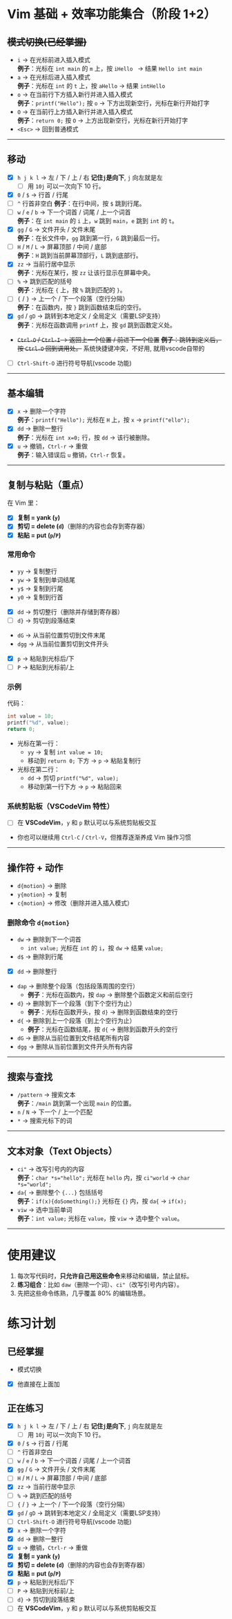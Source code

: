 # Vim 基础 + 效率功能集合（阶段 1+2）

## ~~模式切换(已经掌握)~~ 
- `i` → 在光标前进入插入模式  
  **例子**：光标在 `int main` 的 `m` 上，按 `iHello ` → 结果 `Hello int main`  
- `a` → 在光标后进入插入模式  
  **例子**：光标在 `int` 的 `t` 上，按 `aHello` → 结果 `intHello`  
- `o` → 在当前行下方插入新行并进入插入模式  
  **例子**：`printf("Hello");` 按 `o` → 下方出现新空行，光标在新行开始打字  
- `O` → 在当前行上方插入新行并进入插入模式  
  **例子**：`return 0;` 按 `O` → 上方出现新空行，光标在新行开始打字  
- `<Esc>` → 回到普通模式  

---

## 移动
- [x] `h j k l` → 左 / 下 / 上 / 右 **记住`j`是向下**, `j` 向左就是左
	- [ ] 用 `10j` 可以一次向下 10 行。  
- [x] `0` / `$` → 行首 / 行尾  
- [ ]  `^` 行首非空白
  **例子**：在行中间，按 `$` 跳到行尾。  
- [ ] `w` / `e` / `b` → 下一个词首 / 词尾 / 上一个词首  
  **例子**：在 `int main` 的 `i` 上，`w` 跳到 `main`，`e` 跳到 `int` 的 `t`。  
- [x] `gg` / `G` → 文件开头 / 文件末尾  
  **例子**：在长文件中，`gg` 跳到第一行，`G` 跳到最后一行。  
- [ ] `H` / `M` / `L` → 屏幕顶部 / 中间 / 底部  
  **例子**：`H` 跳到当前屏幕顶部行，`L` 跳到底部行。  
- [x] `zz` → 当前行居中显示  
  **例子**：光标在某行，按 `zz` 让该行显示在屏幕中央。  
- [ ] `%` → 跳到匹配的括号  
  **例子**：光标在 `{` 上，按 `%` 跳到匹配的 `}`。  
- [ ] `{` / `}` → 上一个 / 下一个段落（空行分隔）  
  **例子**：在函数内，按 `}` 跳到函数结束后的空行。  
- [x] `gd` / `gD` → 跳转到本地定义 / 全局定义（需要LSP支持）  
  **例子**：光标在函数调用 `printf` 上，按 `gd` 跳到函数定义处。  
- ~~`Ctrl-O` / `Ctrl-I` → 返回上一个位置 / 前进下一个位置~~ 
  ~~**例子**：跳转到定义后，按 `Ctrl-O` 回到调用处。~~
  系统快捷键冲突，不好用, 就用vscode自带的
- [ ] `Ctrl-Shift-O` 进行符号导航(vscode 功能)

---

## 基本编辑
- [x] `x` → 删除一个字符  
  **例子**：`printf("Hello");` 光标在 `H` 上，按 `x` → `printf("ello");`  
- [x] `dd` → 删除一整行  
  **例子**：光标在 `int x=0;` 行，按 `dd` → 该行被删除。  
- [x] `u` → 撤销，`Ctrl-r` → 重做  
  **例子**：输入错误后 `u` 撤销，`Ctrl-r` 恢复。  

---

## 复制与粘贴（重点）
在 Vim 里：  
- [x] **复制 = yank (`y`)**  
- [x] **剪切 = delete (`d`)**（删除的内容也会存到寄存器）  
- [x] **粘贴 = put (`p`/`P`)**  

### 常用命令
- `yy` → 复制整行  
- `yw` → 复制到单词结尾  
- `y$` → 复制到行尾  
- `y0` → 复制到行首  
- [x] `dd` → 剪切整行（删除并存储到寄存器）  
- [ ] `d}` → 剪切到段落结束  
- `dG` → 从当前位置剪切到文件末尾  
- `dgg` → 从当前位置剪切到文件开头  
- [x] `p` → 粘贴到光标后/下  
- [ ] `P` → 粘贴到光标前/上  

### 示例
代码：
```c
int value = 10;
printf("%d", value);
return 0;
```
- 光标在第一行：  
  - `yy` → 复制 `int value = 10;`  
  - 移动到 `return 0;` 下方 → `p` → 粘贴复制行  
- 光标在第二行：  
  - `dd` → 剪切 `printf("%d", value);`  
  - 移动到第一行下方 → `p` → 粘贴回来  

  

### 系统剪贴板（VSCodeVim 特性）
- [ ] 在 **VSCodeVim**，`y` 和 `p` 默认可以与系统剪贴板交互  
- 你也可以继续用 `Ctrl-C` / `Ctrl-V`，但推荐逐渐养成 Vim 操作习惯  

---

## 操作符 + 动作
- `d{motion}` → 删除  
- `y{motion}` → 复制  
- `c{motion}` → 修改（删除并进入插入模式）  

### 删除命令 `d{motion}`
- `dw` → 删除到下一个词首  
  - `int value;` 光标在 `int` 的 `i`，按 `dw` → 结果 `value;`  
- `d$` → 删除到行尾  
- [x] `dd` → 删除整行  
- `dap` → 删除整个段落（包括段落周围的空行）  
  - **例子**：光标在函数内，按 `dap` → 删除整个函数定义和前后空行  
- `d}` → 删除到下一个段落（到下个空行为止）  
  - **例子**：光标在函数开头，按 `d}` → 删除到函数结束的空行  
- `d{` → 删除到上一个段落（到上个空行为止）  
  - **例子**：光标在函数结尾，按 `d{` → 删除到函数开头的空行  
- `dG` → 删除从当前位置到文件结尾所有内容  
- `dgg` → 删除从当前位置到文件开头所有内容  

---

## 搜索与查找
- `/pattern` → 搜索文本  
  **例子**：`/main` 跳到第一个出现 `main` 的位置。  
- `n` / `N` → 下一个 / 上一个匹配  
- `*` → 搜索光标下的词  

---

## 文本对象（Text Objects）
- `ci"` → 改写引号内的内容  
  **例子**：`char *s="hello";` 光标在 `hello` 内，按 `ci"world` → `char *s="world";`  
- `da{` → 删除整个 `{...}` 包括括号  
  **例子**：`if(x){doSomething();}` 光标在 `{}` 内，按 `da{` → `if(x);`  
- `viw` → 选中当前单词  
  **例子**：`int value;` 光标在 `value`，按 `viw` → 选中整个 `value`。  

---

# 使用建议
1. 每次写代码时，**只允许自己用这些命令**来移动和编辑，禁止鼠标。  
2. **练习组合**：比如 `daw`（删除一个词）、`ci"`（改写引号内内容）。  
3. 先把这些命令练熟，几乎覆盖 80% 的编辑场景。  

# 练习计划
## 已经掌握
- 模式切换
- [x] 他直接在上面加
## 正在练习
- [x] `h j k l` → 左 / 下 / 上 / 右 **记住`j`是向下**, `j` 向左就是左
	- [ ] 用 `10j` 可以一次向下 10 行。
- [x] `0` / `$` → 行首 / 行尾
- [ ] `^` 行首非空白
- [ ] `w` / `e` / `b` → 下一个词首 / 词尾 / 上一个词首
- [x] `gg` / `G` → 文件开头 / 文件末尾
- [ ] `H` / `M` / `L` → 屏幕顶部 / 中间 / 底部
- [x] `zz` → 当前行居中显示
- [ ] `%` → 跳到匹配的括号
- [ ] `{` / `}` → 上一个 / 下一个段落（空行分隔）
- [x] `gd` / `gD` → 跳转到本地定义 / 全局定义（需要LSP支持）
- [ ] `Ctrl-Shift-O` 进行符号导航(vscode 功能)
- [x] `x` → 删除一个字符
- [x] `dd` → 删除一整行
- [x] `u` → 撤销，`Ctrl-r` → 重做
- [x] **复制 = yank (`y`)**
- [x] **剪切 = delete (`d`)**（删除的内容也会存到寄存器）
- [x] **粘贴 = put (`p`/`P`)**
- [x] `p` → 粘贴到光标后/下
- [ ] `P` → 粘贴到光标前/上
- [ ] `d}` → 剪切到段落结束
- [ ] 在 **VSCodeVim**，`y` 和 `p` 默认可以与系统剪贴板交互  